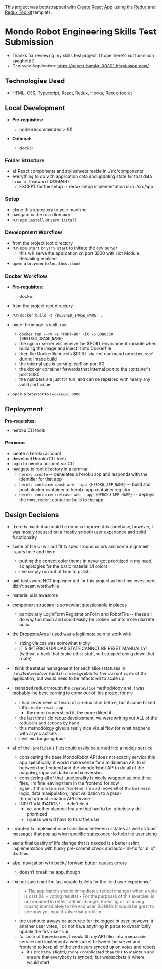 This project was bootstrapped with [Create React App](https://github.com/facebook/create-react-app), using the [Redux](https://redux.js.org/) and [Redux Toolkit](https://redux-toolkit.js.org/) template.


# Mondo Robot Engineering Skills Test Submission
- Thanks for reviewing my skills test project, I hope there's not too much spaghetti :)
- Deployed Application: https://secret-hamlet-00392.herokuapp.com/

## Technologies Used
- HTML, CSS, Typescript, React, Redux, Hooks, Redux-toolkit


## Local Development
- **Pre-requisites:**
  - node (recommended > 10)

- **Optional:**
  - docker

### Folder Structure
- all React components and stylesheets reside in ./src/components
- everything to do with application data and updating state for that data lives in ./features/{DOMAIN}
  - EXCEPT for the setup -- redux setup implementation is in ./src/app

### Setup
- clone this repository to your machine
- navigate to the root directory
- run `npm install` or `yarn install`

### Development Workflow
- from the project  root directory
- run `npm start` or `yarn start` to initiate the dev server
  - this will serve the application on port 3000 with Hot Module Reloading enabled
- open a browser to `localhost:3000`

### Docker Workflow
- **Pre-requisites:**
  - docker

- from the project  root directory
- run `docker build -t {DESIRED_IMAGE_NAME} .`
- once the image is built, run:
  - `docker run --rm -e "PORT=80" -it -p 8080:80 {DESIRED_IMAGE_NAME}`
  - the ngninx server will receive the $PORT environment variable when building the image and inject it into Dockerfile
  - then the Dockerfile injects $PORT via sed command on `nginx.conf` during image build
  - the internal app is serving itself on port 80
  - the docker container forwards that internal port to the container's port 8080
  - the numbers are just for fun, and can be replaced with nearly any valid port value
- open a browser to `localhost:8080`

## Deployment
**Pre-requisites:**
- heroku CLI tools

### Process
- create a heroku account
- download Heroku CLI tools
- login to heroku account via CLI
- navigate to root directory in a terminal:
  - `heroku create` -- generates a heroku app and responds with the identifier for that app
  - `heroku container:push web --app {HEROKU_APP_NAME}` -- build and push docker container to heroku app container registry
  - `heroku container:release web --app {HEROKU_APP_NAME}` -- deploys the most recent container build to the app

## Design Decisions
- there is much that could be done to improve this codebase, however, I was mostly focused on a mostly smooth user experience and solid functionality
- some of the UI will not fit to spec around colors and some alignment issues here and there
  - putting the correct color theme in never got prioritized in my head, so apologies for the basic material UI colors
  - i've simply run out of time to polish
- unit tests were NOT implemented for this project as the time investment didn't seem worthwhile
- material ui is awesome
- component structure is somewhat questionable in places
  - particularly LoginForm RegistrationForm and RobotTile -- these all do way too much and could easily be broken out into more discrete units
- the DropzoneArea I used was a legitimate pain to work with
  - sizing via css was somewhat tricky
  - IT'S INTERIOR UPLOAD STATE CANNOT BE RESET MANUALLY! (without a hack that broke other stuff, so I stopped going down that route)
- i think the status management for each slice (statuses in ./src/features/constants) is manageable for the current scale of the application, but would need to be refactored to scale up
- i managed redux through the `createSlice` methodology and it was probably the best learning to come out of this project for me
  - i had never seen or heard of a redux slice before, but it came baked into `create-react-app`
    - the more i understood it, the more i liked it
  - the last time i did redux development, we were writing out ALL of the reducers and actions by hand
  - this methodology gives a really nice visual flow for what happens with async actions
  - i will not be going back
- all of the `{prefix}API` files could easily be turned into a nodejs service
  - considering the base MondoRobot API does not exactly service this app specifically, it would make sense for a middleman API to sit between the frontend and the MondoRobot API to do all of the mapping, input validation and conversion.
  - considering all of that functionality is nicely wrapped up into three files, I'm fine leaving them in the frontend for now
  - again, if this was a real frontend, i would move all of the business logic, data manipulation, input validation to a pass-through/transformation API service
  - INPUT VALIDATION!... i didn't do it
    - yet another planned feature that had to be ruthelessly de-prioritized
    - i guess we will have to trust the user
- i wanted to implement nice transitions between ui states as well as toast messages that pop up when specific states occur to help the user along
- and a final quality of life change that is needed is a better eslint implementation with husky pre-commit check and auto-lint-fix for all of the files
- also, navigation with back / forward button causes errors
  - doesn't break the app, though

- i'm not sure i met the last couple bullets for the 'end user experience'
  > • The application should immediately reflect changes when a vote is cast (UI + voting results)
  > • For the purposes of this exercise, is not required to reflect admin changes (creating or removing robots) immediately to the end user. BONUS: It would be great to see how you would solve that problem.
  - the ui should always be accurate for the logged in user, however, if another user votes, i do not have anything in place to dynamically update the first user's ui
  - for both of these issues, I would lift my API files into a separate service and implement a websocket between the server and frontend to keep all of the end users synced up on votes and robots
    - it's probably slightly more complicated than this to maintain and ensure that everybody is synced, but websockets is where i would start
